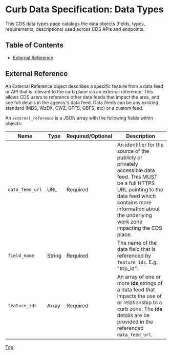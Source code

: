 # Curb Data Specification: **Data Types**

This CDS data types page catalogs the data objects (fields, types, requirements, descriptions) used across CDS APIs and endpoints.

## Table of Contents

- [External Reference](#external-reference)

## External Reference

An External Reference object describes a specific feature from a data feed or API that is relevant to the curb place via an external reference. This allows CDS users to reference other data feeds that impact the area, and see full details in the agency's data feed. Data feeds can be any existing standard (MDS, WzDX, CWZ, GTFS, GBFS, etc) or a custom feed.

An `external_reference` is a JSON array with the following fields within objects:

| Name   | Type   | Required/Optional   | Description   |
| ------ | ------ | ------------------- | ------------- |
| `data_feed_url` | URL | Required | An identifier for the source of the publicly or privately accessible data feed. This MUST be a full HTTPS URL pointing to the data feed which contains more information about the underlying work zone impacting the CDS place. |
| `field_name` | String | Required | The name of the data field that is referenced by `feature_ids`. E.g. "trip_id". |
| `feature_ids` | Array | Required | An array of one or more **ids** strings of a data feed that impacts the use of or relationship to a curb zone. The **ids** details are be provided in the referenced `data_feed_url`. |

[Top][toc]

[toc]: #table-of-contents
